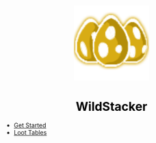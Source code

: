 <center>
  <a style="color: black; text-decoration: none;" href="/#/wildstacker/">
    <img src="./images/wildstacker-icon.png" width=35%>
    <h1>WildStacker</h1>
  </a>
</center>

* [Get Started](wildstacker/)
* [Loot Tables](wildstacker/loot-tables)
